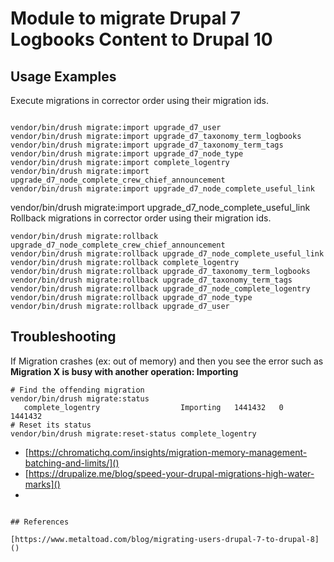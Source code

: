 # Module to migrate Drupal 7 Logbooks Content to Drupal 10



## Usage Examples

Execute migrations in corrector order using their migration ids.
```shell

vendor/bin/drush migrate:import upgrade_d7_user
vendor/bin/drush migrate:import upgrade_d7_taxonomy_term_logbooks
vendor/bin/drush migrate:import upgrade_d7_taxonomy_term_tags
vendor/bin/drush migrate:import upgrade_d7_node_type
vendor/bin/drush migrate:import complete_logentry
vendor/bin/drush migrate:import upgrade_d7_node_complete_crew_chief_announcement
vendor/bin/drush migrate:import upgrade_d7_node_complete_useful_link

```
vendor/bin/drush migrate:import upgrade_d7_node_complete_useful_link
Rollback migrations in corrector order using their migration ids.
```shell
vendor/bin/drush migrate:rollback upgrade_d7_node_complete_crew_chief_announcement
vendor/bin/drush migrate:rollback upgrade_d7_node_complete_useful_link
vendor/bin/drush migrate:rollback complete_logentry
vendor/bin/drush migrate:rollback upgrade_d7_taxonomy_term_logbooks
vendor/bin/drush migrate:rollback upgrade_d7_taxonomy_term_tags
vendor/bin/drush migrate:rollback upgrade_d7_node_complete_logentry
vendor/bin/drush migrate:rollback upgrade_d7_node_type
vendor/bin/drush migrate:rollback upgrade_d7_user
```

## Troubleshooting


If Migration crashes (ex: out of memory) and then you see the error
such as **Migration X is busy with another operation: Importing**
```shell
# Find the offending migration
vendor/bin/drush migrate:status
   complete_logentry                  Importing   1441432   0             1441432
# Reset its status
vendor/bin/drush migrate:reset-status complete_logentry

```

 * [https://chromatichq.com/insights/migration-memory-management-batching-and-limits/]()
 * [https://drupalize.me/blog/speed-your-drupal-migrations-high-water-marks]()
 *
```

## References

[https://www.metaltoad.com/blog/migrating-users-drupal-7-to-drupal-8]()
